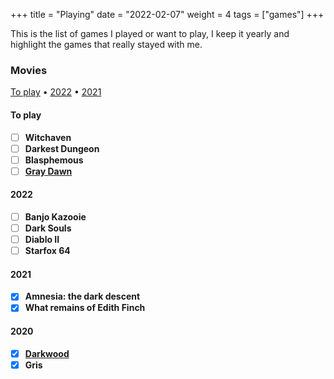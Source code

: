 +++
title = "Playing"
date = "2022-02-07"
weight = 4
tags = ["games"]
+++

This is the list of games I played or want to play, I keep it yearly and highlight the games that really stayed with me.

### Movies

[To play](#to-play) •
[2022](#2022) •
[2021](#2021)

#### To play

<div class="checklist">

- [ ] **Witchaven**
- [ ] **Darkest Dungeon**
- [ ] **Blasphemous**
- [ ] **[Gray Dawn](http://gray-dawn.com/)**

</div>

#### 2022

<div class="checklist">

- [ ] **Banjo Kazooie**
- [ ] **Dark Souls**
- [ ] **Diablo II**
- [ ] **Starfox 64**

</div>

#### 2021

<div class="checklist">

- [x] **Amnesia: the dark descent**
- [x] **What remains of Edith Finch**

</div>

#### 2020

<div class="checklist">

- [x] **[Darkwood](http://www.darkwoodgame.com/)**
- [x] **Gris**

</div>

